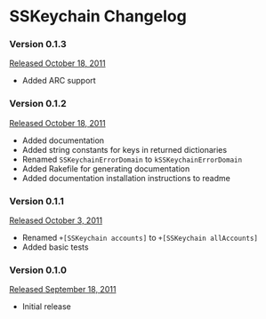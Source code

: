 # SSKeychain Changelog

### Version 0.1.3

[Released October 18, 2011](https://github.com/samsoffes/sskeychain/tree/0.1.2)

* Added ARC support

### Version 0.1.2

[Released October 18, 2011](https://github.com/samsoffes/sskeychain/tree/0.1.2)

* Added documentation
* Added string constants for keys in returned dictionaries
* Renamed `SSKeychainErrorDomain` to `kSSKeychainErrorDomain`
* Added Rakefile for generating documentation
* Added documentation installation instructions to readme

### Version 0.1.1

[Released October 3, 2011](https://github.com/samsoffes/sskeychain/tree/0.1.1)

* Renamed `+[SSKeychain accounts]` to `+[SSKeychain allAccounts]`
* Added basic tests

### Version 0.1.0

[Released September 18, 2011](https://github.com/samsoffes/sskeychain/tree/0.1.0)

* Initial release
